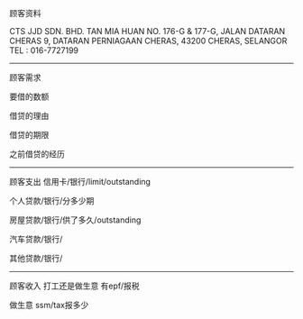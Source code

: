 顾客资料

CTS JJD SDN. BHD. TAN MIA HUAN NO. 176-G & 177-G, JALAN DATARAN CHERAS 9, DATARAN PERNIAGAAN CHERAS, 43200 CHERAS, SELANGOR TEL : 016-7727199

-----------------
顾客需求


要借的数额

借贷的理由

借贷的期限

之前借贷的经历


--------------
顾客支出
信用卡/银行/limit/outstanding


个人贷款/银行/分多少期

房屋贷款/银行/供了多久/outstanding

汽车贷款/银行/


其他贷款/银行/

-----------
顾客收入
打工还是做生意
有epf/报税

做生意 ssm/tax报多少

